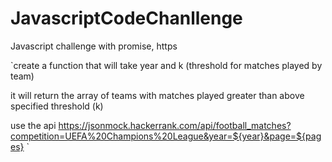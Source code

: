 # JavascriptCodeChanllenge
Javascript challenge with promise, https

`create a function that will take year and k (threshold for matches played by team)

it will return the array of teams with matches played greater than above specified threshold (k)

use the api 
https://jsonmock.hackerrank.com/api/football_matches?competition=UEFA%20Champions%20League&year=${year}&page=${pages}
`
